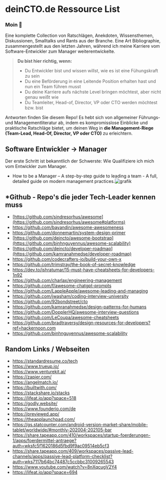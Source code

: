 # deinCTO.de Ressource List
### Moin 👋

Eine komplette Collection von Ratschlägen, Anekdoten, Wissensthemen, Diskussionen, Smalltalks und Rants aus der Branche. Eine Art Bibliographie, zusammengestellt aus den letzten Jahren, während ich meine Karriere vom Software-Entwickler zum Manager weiterentwickelte.

>  **Du bist hier richtig, wenn:**
>    - Du Entwickler bist und wissen willst, wie es ist eine Fühungskraft zu sein
>    - Du eine Beförderung in eine Leitende Position erhalten hast und nun ein Team führen musst
>    - Du deine Karriere aufs nächste Level bringen möchtest, aber nicht genau weißt wie
>    - Du Teamleiter, Head-of, Director, VP oder CTO werden möchtest bzw. bist

Antworten finden Sie diesem Repo! Es hebt sich von allgemeiner Führungs- und Managementliteratur ab, indem es kompromisslose Einblicke und praktische Ratschläge bietet, um deinen Weg in **die Management-Riege (Team-Lead, Head-Of, Director, VP oder CTO)** zu erleichtern.

## Software Entwickler -> Manager 
Der erste Schritt ist bekanntlich der Schwerste: Wie Qualifiziere ich mich vom Entwickler zum Manager.

- How to be a Manager – A step-by-step guide to leading a team - A full, detailed guide on modern management practices.![grafik](https://github.com/deincto/deincto/assets/97528720/c2224e3e-c8e8-482e-944f-63a6397f5ece)



## *Github - Repo's die jeder Tech-Leader kennen muss
- [https://github.com/sindresorhus/awesome](https://github.com/sindresorhus/awesome#platforms)
- https://github.com/bayandin/awesome-awesomeness
- https://github.com/donnemartin/system-design-primer
- [https://github.com/deincto/awesome-bootstrap](https://github.com/binhnguyennus/awesome-scalability)
- [https://github.com/deincto/developer-roadmap](https://github.com/kamranahmedse/developer-roadmap)
- https://github.com/codecrafters-io/build-your-own-x
- https://github.com/trimstray/the-book-of-secret-knowledge
- https://dev.to/ishratumar/15-must-have-cheatsheets-for-developers-1n92
- https://github.com/charlax/engineering-management
- https://github.com/f/awesome-chatgpt-prompts
- https://github.com/LappleApple/awesome-leading-and-managing
- https://github.com/jwasham/coding-interview-university
- https://github.com/92bondstreet/cto
- https://github.com/kamranahmedse/design-patterns-for-humans
- https://github.com/DopplerHQ/awesome-interview-questions
- https://github.com/LeCoupa/awesome-cheatsheets
- https://github.com/bradtraversy/design-resources-for-developers?ref=hackernoon.com
- https://github.com/binhnguyennus/awesome-scalability

## Random Links / Webseiten
- https://standardresume.co/tech
- https://www.trueup.io/
- https://www.venturekit.ai/
- https://zapier.com/
- https://angelmatch.io/
- https://builtwith.com/
- https://stackshare.io/stacks
- https://lifeat.io/app?space=518
- https://godly.website/
- https://www.founderio.com/de
- https://previewed.app/
- https://theapplaunchpad.com/
- https://gs.statcounter.com/android-version-market-share/mobile-tablet/worldwide/#monthly-202004-202105-bar
- https://share.tapeapp.com/410/workspaces/startup-foerderungen-1/apps/foerdermittel-antraege?auth=wksfc5f1620186d5fbd9f9ac09514eb5cf3
- https://share.tapeapp.com/409/workspaces/passive-lead-channels/apps/passive-lead-platform-checklist?auth=wks7117b64bc74487c5ccbbc31009265543
- https://www.youtube.com/watch?v=8nXqcugV2Y4
- https://lifeat.io/app?space=694


<!--
**deincto/deincto** is a ✨ _special_ ✨ repository because its `README.md` (this file) appears on your GitHub profile.

Here are some ideas to get you started:

- 🔭 I’m currently working on ...
- 🌱 I’m currently learning ...
- 👯 I’m looking to collaborate on ...
- 🤔 I’m looking for help with ...
- 💬 Ask me about ...
- 📫 How to reach me: ...
- 😄 Pronouns: ...
- ⚡ Fun fact: ...
-->
